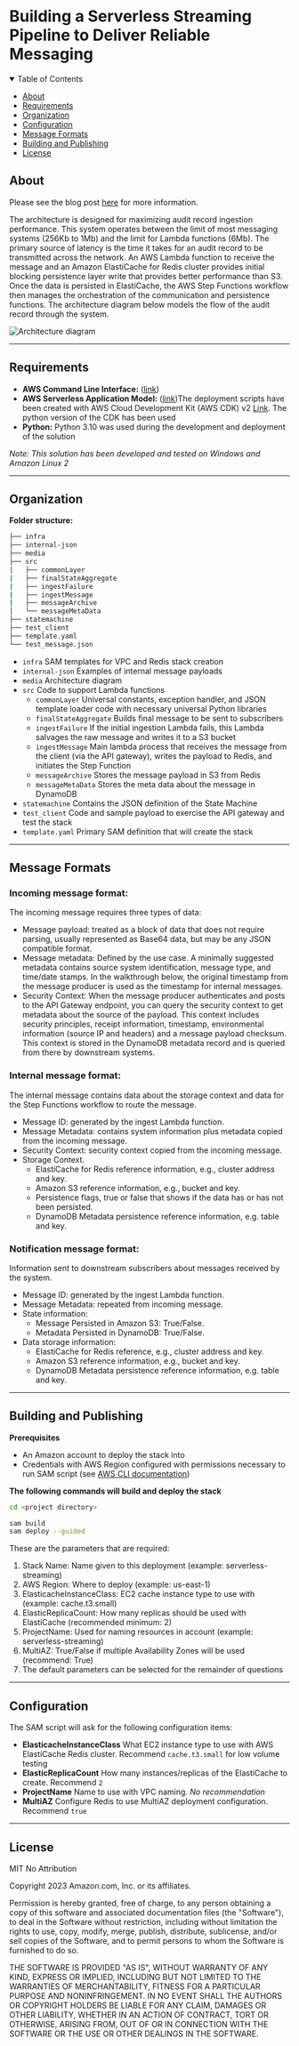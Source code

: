 <!--
MIT No Attribution

Copyright 2023 Amazon.com, Inc. or its affiliates.

Permission is hereby granted, free of charge, to any person obtaining a copy of this
software and associated documentation files (the "Software"), to deal in the Software
without restriction, including without limitation the rights to use, copy, modify,
merge, publish, distribute, sublicense, and/or sell copies of the Software, and to
permit persons to whom the Software is furnished to do so.

THE SOFTWARE IS PROVIDED "AS IS", WITHOUT WARRANTY OF ANY KIND, EXPRESS OR IMPLIED,
INCLUDING BUT NOT LIMITED TO THE WARRANTIES OF MERCHANTABILITY, FITNESS FOR A
PARTICULAR PURPOSE AND NONINFRINGEMENT. IN NO EVENT SHALL THE AUTHORS OR COPYRIGHT
HOLDERS BE LIABLE FOR ANY CLAIM, DAMAGES OR OTHER LIABILITY, WHETHER IN AN ACTION
OF CONTRACT, TORT OR OTHERWISE, ARISING FROM, OUT OF OR IN CONNECTION WITH THE
SOFTWARE OR THE USE OR OTHER DEALINGS IN THE SOFTWARE.-->

# Building a Serverless Streaming Pipeline to Deliver Reliable Messaging

<details open="open">
<summary>Table of Contents</summary>

- [About](#about)
- [Requirements](#requirements)
- [Organization](#organization)
- [Configuration](#configuration)
- [Message Formats](#message-formats)
- [Building and Publishing](#building-and-publishing)
- [License](#license)

</details>

## About

Please see the blog post [here](http://replace.me) for more information.

The architecture is designed for maximizing audit record ingestion performance.  This system operates between the limit of most messaging systems (256Kb to 1Mb) and the limit for Lambda functions (6Mb). The primary source of latency is the time it takes for an audit record to be transmitted across the network. An AWS Lambda function to receive the message and an Amazon ElastiCache for Redis cluster provides initial blocking persistence layer write that provides better performance than S3. Once the data is persisted in ElastiCache, the AWS Step Functions workflow then manages the orchestration of the communication and persistence functions. The architecture diagram below models the flow of the audit record through the system.

![Architecture diagram](./media/architecture.png)

---

## Requirements

* **AWS Command Line Interface:** ([link](https://docs.aws.amazon.com/cli/latest/userguide/cli-chap-welcome.html))
* **AWS Serverless Application Model:** ([link](https://docs.aws.amazon.com/serverless-application-model/latest/developerguide/what-is-sam.html))The deployment scripts have been created with AWS Cloud Development Kit (AWS CDK) v2 [Link](https://docs.aws.amazon.com/cdk/v2/guide/home.html).  The python version of the CDK has been used
* **Python:** Python 3.10 was used during the development and deployment of the solution

_Note: This solution has been developed and tested on Windows and Amazon Linux 2_

---

## Organization

**Folder structure:**
``` bash
├── infra
├── internal-json
├── media
├── src
|   ├── commonLayer 
|   ├── finalStateAggregate 
|   ├── ingestFailure
|   ├── ingestMessage
|   ├── messageArchive
│   └── messageMetaData
├── statemachine
├── test_client
├── template.yaml
└── test_message.json
```

* ```infra``` SAM templates for VPC and Redis stack creation
* ```internal-json``` Examples of internal message payloads
* ```media``` Architecture diagram
* ```src``` Code to support Lambda functions
    * ```commonLayer``` Universal constants, exception handler, and JSON template loader code with necessary universal Python libraries
    * ```finalStateAggregate``` Builds final message to be sent to subscribers
    * ```ingestFailure``` If the initial ingestion Lambda fails, this Lambda salvages the raw message and writes it to a S3 bucket
    * ```ingestMessage``` Main lambda process that receives the message from the client (via the API gateway), writes the payload to Redis, and initiates the Step Function
    * ```messageArchive``` Stores the message payload in S3 from Redis
    * ```messageMetaData``` Stores the meta data about the message in DynamoDB
* ```statemachine``` Contains the JSON definition of the State Machine
* ```test_client``` Code and sample payload to exercise the API gateway and test the stack
* ```template.yaml``` Primary SAM definition that will create the stack

---

## Message Formats

### Incoming message format:
The incoming message requires three types of data:
* Message payload: treated as a block of data that does not require parsing, usually represented as Base64 data, but may be any JSON compatible format.
* Message metadata: Defined by the use case. A minimally suggested metadata contains source system identification, message type, and time/date stamps. In the walkthrough below, the original timestamp from the message producer is used as the timestamp for internal messages.
*	Security Context: When the message producer authenticates and posts to the API Gateway endpoint, you can query the security context to get metadata about the source of the payload. This context includes security principles, receipt information, timestamp, environmental information (source IP and headers) and a message payload checksum.  This context is stored in the DynamoDB metadata record and is queried from there by downstream systems.

### Internal message format:
The internal message contains data about the storage context and data for the Step Functions workflow to route the message.
* Message ID: generated by the ingest Lambda function.
* Message Metadata: contains system information plus metadata copied from the incoming message.
* Security Context: security context copied from the incoming message.
* Storage Context.
    * ElastiCache for Redis reference information, e.g., cluster address and key.
    * Amazon S3 reference information, e.g., bucket and key.
    * Persistence flags, true or false that shows if the data has or has not been persisted.
    * DynamoDB Metadata persistence reference information, e.g. table and key.

### Notification message format:
Information sent to downstream subscribers about messages received by the system.
* Message ID: generated by the ingest Lambda function.
* Message Metadata: repeated from incoming message.
* State information:
    * Message Persisted in Amazon S3: True/False.
    * Metadata Persisted in DynamoDB: True/False.
* Data storage information:
    * ElastiCache for Redis reference, e.g., cluster address and key.
    * Amazon S3 reference information, e.g., bucket and key.
    * DynamoDB Metadata persistence reference information, e.g. table and key.


---

## Building and Publishing

__Prerequisites__

* An Amazon account to deploy the stack into
* Credentials with AWS Region configured with permissions necessary to run SAM script (see [AWS CLI documentation](https://docs.aws.amazon.com/cli/latest/userguide/cli-chap-configure.html))

__The following commands will build and deploy the stack__

``` bash
cd <project directory>

sam build
sam deploy --guided
```

These are the parameters that are required:

1.	Stack Name: Name given to this deployment (example: serverless-streaming)
1.	AWS Region: Where to deploy (example: us-east-1)
1.	ElasticacheInstanceClass: EC2 cache instance type to use with (example: cache.t3.small)
1.	ElasticReplicaCount: How many replicas should be used with ElastiCache (recommended minimum: 2)
1.	ProjectName: Used for naming resources in account (example: serverless-streaming)
1.	MultiAZ: True/False if multiple Availability Zones will be used (recommend: True)
1.	The default parameters can be selected for the remainder of questions

---

## Configuration

The SAM script will ask for the following configuration items:

* __ElasticacheInstanceClass__ What EC2 instance type to use with AWS ElastiCache Redis cluster.  Recommend ```cache.t3.small``` for low volume testing
* __ElasticReplicaCount__ How many instances/replicas of the ElastiCache to create.  Recommend ```2```
* __ProjectName__ Name to use with VPC naming. _No recommendation_
* __MultiAZ__ Configure Redis to use MultiAZ deployment configuration.  Recommend ```true```

---

## License

MIT No Attribution

Copyright 2023 Amazon.com, Inc. or its affiliates.

Permission is hereby granted, free of charge, to any person obtaining a copy of this software and associated documentation files (the "Software"), to deal in the Software without restriction, including without limitation the rights to use, copy, modify, merge, publish, distribute, sublicense, and/or sell copies of the Software, and to permit persons to whom the Software is furnished to do so.

THE SOFTWARE IS PROVIDED "AS IS", WITHOUT WARRANTY OF ANY KIND, EXPRESS OR IMPLIED, INCLUDING BUT NOT LIMITED TO THE WARRANTIES OF MERCHANTABILITY, FITNESS FOR A PARTICULAR PURPOSE AND NONINFRINGEMENT. IN NO EVENT SHALL THE AUTHORS OR COPYRIGHT HOLDERS BE LIABLE FOR ANY CLAIM, DAMAGES OR OTHER LIABILITY, WHETHER IN AN ACTION OF CONTRACT, TORT OR OTHERWISE, ARISING FROM, OUT OF OR IN CONNECTION WITH THE SOFTWARE OR THE USE OR OTHER DEALINGS IN THE SOFTWARE.